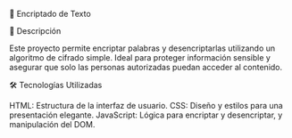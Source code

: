 🚀 Encriptado de Texto

📜 Descripción

Este proyecto permite encriptar palabras y desencriptarlas utilizando un algoritmo de cifrado simple. Ideal para proteger información sensible y asegurar que solo las personas autorizadas puedan acceder al contenido.

🛠️ Tecnologías Utilizadas

HTML: Estructura de la interfaz de usuario.
CSS: Diseño y estilos para una presentación elegante.
JavaScript: Lógica para encriptar y desencriptar, y manipulación del DOM.

